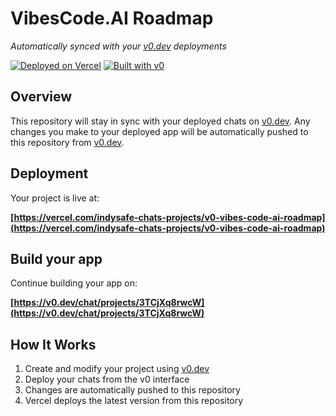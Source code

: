 # VibesCode.AI Roadmap

*Automatically synced with your [v0.dev](https://v0.dev) deployments*

[![Deployed on Vercel](https://img.shields.io/badge/Deployed%20on-Vercel-black?style=for-the-badge&logo=vercel)](https://vercel.com/indysafe-chats-projects/v0-vibes-code-ai-roadmap)
[![Built with v0](https://img.shields.io/badge/Built%20with-v0.dev-black?style=for-the-badge)](https://v0.dev/chat/projects/3TCjXq8rwcW)

## Overview

This repository will stay in sync with your deployed chats on [v0.dev](https://v0.dev).
Any changes you make to your deployed app will be automatically pushed to this repository from [v0.dev](https://v0.dev).

## Deployment

Your project is live at:

**[https://vercel.com/indysafe-chats-projects/v0-vibes-code-ai-roadmap](https://vercel.com/indysafe-chats-projects/v0-vibes-code-ai-roadmap)**

## Build your app

Continue building your app on:

**[https://v0.dev/chat/projects/3TCjXq8rwcW](https://v0.dev/chat/projects/3TCjXq8rwcW)**

## How It Works

1. Create and modify your project using [v0.dev](https://v0.dev)
2. Deploy your chats from the v0 interface
3. Changes are automatically pushed to this repository
4. Vercel deploys the latest version from this repository

